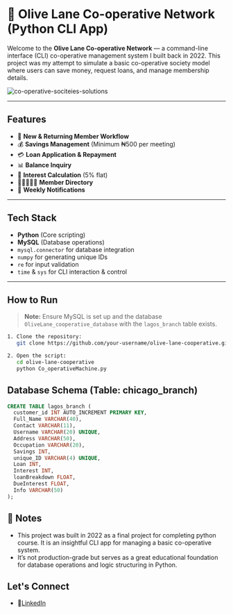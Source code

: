 # 🏦 Olive Lane Co-operative Network (Python CLI App)

Welcome to the **Olive Lane Co-operative Network** — a command-line interface (CLI) co-operative management system I built back in 2022. This project was my attempt to simulate a basic co-operative society model where users can save money, request loans, and manage membership details.

![co-operative-sociteies-solutions ](https://github.com/user-attachments/assets/3249caf1-3ef2-418c-b887-addebc014046)

---

## Features

- 👤 **New & Returning Member Workflow**
- 💰 **Savings Management** (Minimum ₦500 per meeting)
- 💳 **Loan Application & Repayment**
- 📊 **Balance Inquiry**
- 🧾 **Interest Calculation** (5% flat)
- 🧑🏾‍🤝‍🧑🏾 **Member Directory**
- 📢 **Weekly Notifications**

---

## Tech Stack

- **Python** (Core scripting)
- **MySQL** (Database operations)
- `mysql.connector` for database integration
- `numpy` for generating unique IDs
- `re` for input validation
- `time` & `sys` for CLI interaction & control

---

## How to Run

> **Note:** Ensure MySQL is set up and the database `OliveLane_cooperative_database` with the `lagos_branch` table exists.

```bash
1. Clone the repository:
   git clone https://github.com/your-username/olive-lane-cooperative.git

2. Open the script:
   cd olive-lane-cooperative
   python Co_operativeMachine.py
```

## Database Schema (Table: chicago_branch)
```sql
CREATE TABLE lagos_branch (
  customer_id INT AUTO_INCREMENT PRIMARY KEY,
  Full_Name VARCHAR(40),
  Contact VARCHAR(11),
  Username VARCHAR(20) UNIQUE,
  Address VARCHAR(50),
  Occupation VARCHAR(20),
  Savings INT,
  unique_ID VARCHAR(4) UNIQUE,
  Loan INT,
  Interest INT,
  loanBreakdown FLOAT,
  DueInterest FLOAT,
  Info VARCHAR(50)
);
```

## 📌 Notes
- This project was built in 2022 as a final project for completing python course. It is an insightful CLI app for managing a basic co-operative system.
- It’s not production-grade but serves as a great educational foundation for database operations and logic structuring in Python.

## Let's Connect
- 🌟[LinkedIn](linkedin.com/in/eniola-hannah)
